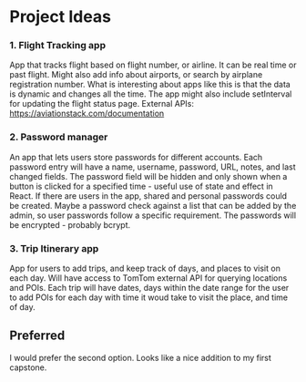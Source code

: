 # Project Ideas

### 1. Flight Tracking app
App that tracks flight based on flight number, or airline. It can be real time or past flight. Might also add info about airports, or search by airplane registration number.
What is interesting about apps like this is that the data is dynamic and changes all the time. The app might also include setInterval for updating the flight status page.
External APIs: https://aviationstack.com/documentation

### 2. Password manager
An app that lets users store passwords for different accounts.
Each password entry will have a name, username, password, URL, notes, and last changed fields. The password field will be hidden and only shown when a button is clicked for a specified time - useful use of state and effect in React.
If there are users in the app, shared and personal passwords could be created.
Maybe a password check against a list that can be added by the admin, so user passwords follow a specific requirement.
The passwords will be encrypted - probably bcrypt.

### 3. Trip Itinerary app
App for users to add trips, and keep track of days, and places to visit on each day.
Will have access to TomTom external API for querying locations and POIs.
Each trip will have dates, days within the date range for the user to add POIs for each day with time it woud take to visit the place, and time of day.

## Preferred
I would prefer the second option. Looks like a nice addition to my first capstone.
